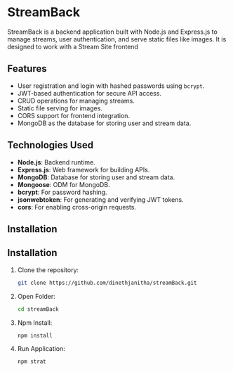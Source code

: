 # StreamBack

StreamBack is a backend application built with Node.js and Express.js to manage streams, user authentication, and serve static files like images. It is designed to work with a Stream Site frontend 
## Features

- User registration and login with hashed passwords using `bcrypt`.
- JWT-based authentication for secure API access.
- CRUD operations for managing streams.
- Static file serving for images.
- CORS support for frontend integration.
- MongoDB as the database for storing user and stream data.

## Technologies Used

- **Node.js**: Backend runtime.
- **Express.js**: Web framework for building APIs.
- **MongoDB**: Database for storing user and stream data.
- **Mongoose**: ODM for MongoDB.
- **bcrypt**: For password hashing.
- **jsonwebtoken**: For generating and verifying JWT tokens.
- **cors**: For enabling cross-origin requests.

## Installation

## Installation

1. Clone the repository:
   ```bash
   git clone https://github.com/dinethjanitha/streamBack.git
    ```
2. Open Folder:
   ```bash
   cd streamBack
    ```
3. Npm Install:
   ```bash
   npm install
    ```
4. Run Application:
   ```bash
   npm strat
    ```

